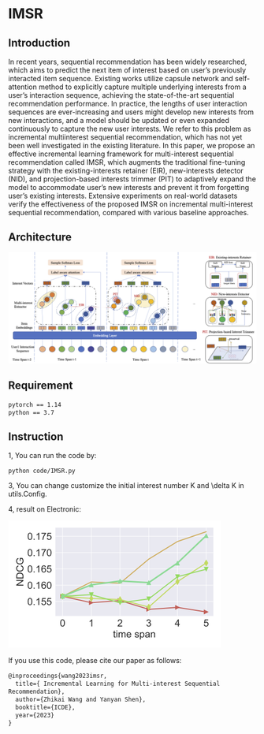 # IMSR

## Introduction 
In recent years, sequential recommendation has been widely researched, which aims to predict the next item of interest based on user’s previously interacted item sequence. Existing works utilize capsule network and self-attention method to explicitly capture multiple underlying interests from a user’s interaction sequence, achieving the state-of-the-art sequential recommendation performance. In practice, the lengths of user interaction sequences are ever-increasing and users might develop new interests from new interactions, and a model should be updated or even expanded continuously to capture the new user interests. We refer to this problem as incremental multiinterest sequential recommendation, which has not yet been well investigated in the existing literature. In this paper, we propose an effective incremental learning framework for multi-interest sequential recommendation called IMSR, which augments the traditional fine-tuning strategy with the existing-interests retainer (EIR), new-interests detector (NID), and projection-based interests trimmer (PIT) to adaptively expand the model to accommodate user’s new interests and prevent it from forgetting user’s existing interests. Extensive experiments on real-world datasets verify the effectiveness of the proposed IMSR on incremental multi-interest sequential recommendation, compared with various baseline approaches.

## Architecture

![](/arch.png)


## Requirement

```
pytorch == 1.14
python == 3.7
```

## Instruction
1, You can run the code by: 

```
python code/IMSR.py
```

3, You can change customize the initial interest number K and \delta K in utils.Config.

4, result on Electronic:

![](/Electronic-NDCG.png)

If you use this code, please cite our paper as follows:
```
@inproceedings{wang2023imsr,
  title={ Incremental Learning for Multi-interest Sequential Recommendation},
  author={Zhikai Wang and Yanyan Shen},
  booktitle={ICDE},
  year={2023}
}
```